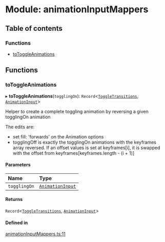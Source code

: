 # Module: animationInputMappers

## Table of contents

### Functions

- [toToggleAnimations](../wiki/animationInputMappers#totoggleanimations)

## Functions

### toToggleAnimations

▸ **toToggleAnimations**(`togglingOn`): `Record`<[`ToggleTransitions`](../wiki/hooks.useTransitioningToggle#toggletransitions), [`AnimationInput`](../wiki/AnimationInput#animationinput)\>

Helper to create a complete toggling animation by reversing a given togglingOn animation

The edits are:
- set fill: 'forwards' on the Animation options
- togglingOff is exactly the togglingOn animations with the keyframes array reversed. If an offset values is set at keyframes[i], it is swapped with the offset from keyframes[keyframes.length - (i + 1)]

#### Parameters

| Name | Type |
| :------ | :------ |
| `togglingOn` | [`AnimationInput`](../wiki/AnimationInput#animationinput) |

#### Returns

`Record`<[`ToggleTransitions`](../wiki/hooks.useTransitioningToggle#toggletransitions), [`AnimationInput`](../wiki/AnimationInput#animationinput)\>

#### Defined in

[animationInputMappers.ts:11](https://github.com/tristanjohnson849/react-controlled-animations/blob/4fa6b95/src/animationInputMappers.ts#L11)

